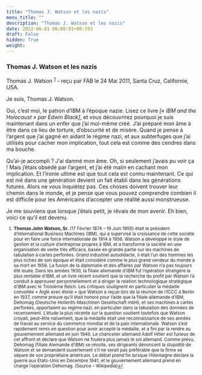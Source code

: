 ```yaml
---
title: "Thomas J. Watson et les nazis"
menu_title: ""
description: "Thomas J. Watson et les nazis"
date: 2022-06-01 06:00:01+00:193
draft: False
hidden: True
weight:
---
```

### Thomas J. Watson et les nazis

Thomas J. Watson <sup id="a1">[1](#f1)</sup> - reçu par FAB le 24 Mai 2011, Santa Cruz, Californie, USA.

Je suis, Thomas J. Watson.

Oui, c’est moi, le patron d’IBM à l’époque nazie. Lisez ce livre *[« IBM and the Holocaust » par Edwin Black]*, et vous découvrirez pourquoi je suis maintenant dans un enfer que j’ai moi-même créé. J’ai préparé mon âme à être dans ce lieu de torture, d’obscurité et de misère. Quand je pense à l’argent que j’ai gagné en aidant le régime nazi, et aux subterfuges que j’ai utilisés pour cacher mon implication, tout cela est comme des cendres dans ma bouche.

Qu’ai-je accompli ? J’ai damné mon âme. Oh, si seulement j’avais pu voir ça ! Mais j’étais obsédé par l’argent, et j’ai été malin en cachant mon implication. Et l’ironie ultime est que tout cela est connu maintenant. Ce qui est nié dans une génération devient un fait établi dans les générations futures. Alors ne vous inquiétez pas. Ces choses doivent trouver leur chemin dans le monde, et je pense que vous pouvez comprendre combien il est difficile pour les Américains d’accepter une réalité aussi monstrueuse.

Je me souviens que lorsque j’étais petit, je rêvais de mon avenir. Eh bien, voici ce qu’il est devenu.
<small>

1. <large id="f1"> **Thomas John Watson, Sr.** (17 Février 1874 – 19 Juin 1956) était le président d’International Business Machines (IBM), qui a supervisé la croissance de cette société pour en faire une force internationale de 1914 à 1956. Watson a développé le style de gestion et la culture d’entreprise propres à IBM, et a transformé la société en une organisation de vente très efficace, basée en grande partie sur les machines de tabulation à cartes perforées. Grand industriel autodidacte, il était l’un des hommes les plus riches de son époque et était considéré comme le plus grand vendeur du monde à sa mort en 1956. La fusion de la diplomatie et des affaires par Watson n’a pas toujours été louée. Dans les années 1930, la filiale allemande d’IBM fut l’opération étrangère la plus rentable d’IBM, et un livre récent soutient que la recherche du profit par Watson l’a conduit à approuver personnellement et à diriger la relation technologique stratégique d’IBM avec le Troisième Reich. Les critiques soulignent en particulier la médaille convoitée « Aigle avec étoile » que Watson a reçue lors de la réunion de l’ICCC à Berlin en 1937, comme preuve qu’il était honoré pour l’aide que la filiale allemande d’IBM, Dehomag (Deutsche Hollerith-Maschinen Gesellschaft mbH), et ses machines à cartes perforées, apportaient au régime nazi, en particulier dans la tabulation des données de recensement. L’étude la plus récente sur la question soutient toutefois que Watson croyait, peut-être naïvement, que la médaille était une reconnaissance de ses années de travail au service du commerce mondial et de la paix internationale. Watson s’est rapidement remis en question pour avoir accepté la médaille, et a fini par la rendre au gouvernement allemand en juin 1940. Le chancelier allemand Adolf Hitler est furieux de cet affront et déclare que Watson ne foulera plus jamais le sol allemand. Comme prévu, Dehomag (filiale Alemande d’IBM) se révolte, ses dirigeants dénoncent la stupidité de Watson et se demandent ouvertement s’il ne serait pas préférable que la firme se sépare de son propriétaire américain. Le débat prend fin lorsque l’Allemagne déclare la guerre aux États-Unis en Décembre 1941, et le gouvernement allemand prend en charge l’opération Dehomag. (Source – Wikipedia)[↩](#a1)
